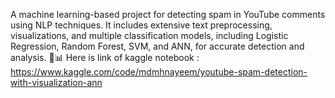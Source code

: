 A machine learning-based project for detecting spam in YouTube comments using NLP techniques. It includes extensive text preprocessing, visualizations, and multiple classification models, including Logistic Regression, Random Forest, SVM, and ANN, for accurate detection and analysis. 🚀📊 
Here is link of kaggle notebook :
https://www.kaggle.com/code/mdmhnayeem/youtube-spam-detection-with-visualization-ann
